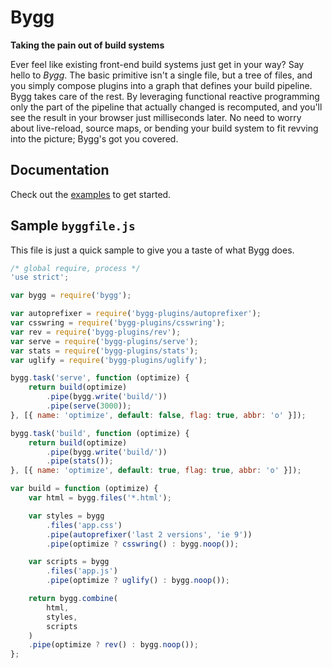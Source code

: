 # Bygg
**Taking the pain out of build systems**

Ever feel like existing front-end build systems just get in your way? Say hello
to *Bygg*. The basic primitive isn't a single file, but a tree of files, and you
simply compose plugins into a graph that defines your build pipeline. Bygg takes
care of the rest. By leveraging functional reactive programming only the part of
the pipeline that actually changed is recomputed, and you'll see the result in
your browser just milliseconds later. No need to worry about live-reload, source
maps, or bending your build system to fit revving into the picture; Bygg's got
you covered.

## Documentation

Check out the [examples](https://github.com/oleavr/bygg-examples) to get
started.

## Sample `byggfile.js`

This file is just a quick sample to give you a taste of what Bygg does.

```js
/* global require, process */
'use strict';

var bygg = require('bygg');

var autoprefixer = require('bygg-plugins/autoprefixer');
var csswring = require('bygg-plugins/csswring');
var rev = require('bygg-plugins/rev');
var serve = require('bygg-plugins/serve');
var stats = require('bygg-plugins/stats');
var uglify = require('bygg-plugins/uglify');

bygg.task('serve', function (optimize) {
    return build(optimize)
        .pipe(bygg.write('build/'))
        .pipe(serve(3000));
}, [{ name: 'optimize', default: false, flag: true, abbr: 'o' }]);

bygg.task('build', function (optimize) {
    return build(optimize)
        .pipe(bygg.write('build/'))
        .pipe(stats());
}, [{ name: 'optimize', default: true, flag: true, abbr: 'o' }]);

var build = function (optimize) {
    var html = bygg.files('*.html');

    var styles = bygg
        .files('app.css')
        .pipe(autoprefixer('last 2 versions', 'ie 9'))
        .pipe(optimize ? csswring() : bygg.noop());

    var scripts = bygg
        .files('app.js')
        .pipe(optimize ? uglify() : bygg.noop());

    return bygg.combine(
        html,
        styles,
        scripts
    )
    .pipe(optimize ? rev() : bygg.noop());
};
```
